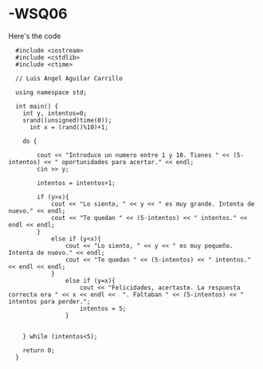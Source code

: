 # -WSQ06
Here's the code


      #include <iostream>
      #include <cstdlib>
      #include <ctime>
      
      // Luis Angel Aguilar Carrillo
      
      using namespace std;
      
      int main() {
      	int y, intentos=0;
      	srand((unsigned)time(0));
          int x = (rand()%10)+1;
      
      	do {
      
      		cout << "Introduce un numero entre 1 y 10. Tienes " << (5-intentos) << " oportunidades para acertar." << endl;
      		cin >> y;
      
      		intentos = intentos+1;
      
      		if (y>x){
      			cout << "Lo siento, " << y << " es muy grande. Intenta de nuevo." << endl;
      			cout << "Te quedan " << (5-intentos) << " intentos." << endl << endl;
      		}
      			else if (y<x){
      				cout << "Lo siento, " << y << " es muy pequeño. Intenta de nuevo." << endl;
      				cout << "Te quedan " << (5-intentos) << " intentos." << endl << endl;
      			}
      				else if (y=x){
      					cout << "Felicidades, acertaste. La respuesta correcta era " << x << endl <<  ". Faltaban " << (5-intentos) << " intentos para perder."; 
      					intentos = 5;
      				}
      		
      
      	} while (intentos<5);
      
      	return 0;
      }
